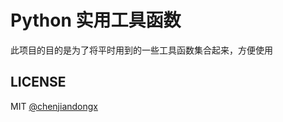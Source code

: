 # Python 实用工具函数

此项目的目的是为了将平时用到的一些工具函数集合起来，方便使用

## LICENSE

MIT [@chenjiandongx](https://github.com/chenjiandongx)
